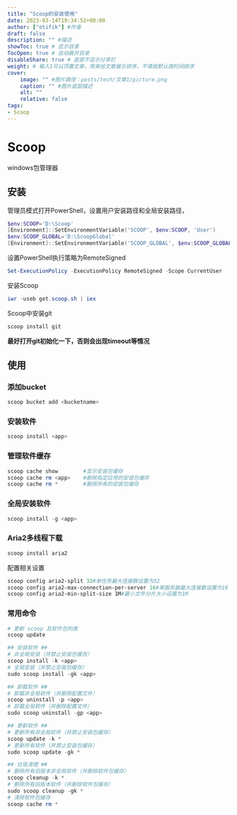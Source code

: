 ```yaml
---
title: "Scoop的安装使用"
date: 2023-03-14T19:34:52+08:00
author: ["otifik"] #作者
draft: false
description: "" #描述
showToc: true # 显示目录
TocOpen: true # 自动展开目录
disableShare: true # 底部不显示分享栏
weight: # 输入1可以顶置文章，用来给文章展示排序，不填就默认按时间排序
cover:
    image: "" #图片路径：posts/tech/文章1/picture.png
    caption: "" #图片底部描述
    alt: ""
    relative: false
tags: 
- Scoop
---
```


# Scoop

windows包管理器

## 安装

管理员模式打开PowerShell，设置用户安装路径和全局安装路径，

```powershell
$env:SCOOP='D:\Scoop'
[Environment]::SetEnvironmentVariable('SCOOP', $env:SCOOP, 'User')
$env:SCOOP_GLOBAL='D:\ScoopGlobal'
[Environment]::SetEnvironmentVariable('SCOOP_GLOBAL', $env:SCOOP_GLOBAL, 'Machine')
```

设置PowerShell执行策略为RemoteSigned

```powershell
Set-ExecutionPolicy -ExecutionPolicy RemoteSigned -Scope CurrentUser
```

安装Scoop

```powershell
iwr -useb get.scoop.sh | iex
```

Scoop中安装git

```powershell
scoop install git
```

**最好打开git初始化一下，否则会出现timeout等情况**

## 使用

### 添加bucket

```powershell
scoop bucket add <bucketname>
```

### 安装软件

```powershell
scoop install <app>
```

### 管理软件缓存

```powershell
scoop cache show 	 	#显示安装包缓存
scoop cache rm <app> 	#删除指定应用的安装包缓存
scoop cache rm * 	 	#删除所有的安装包缓存
```

### 全局安装软件

```powershell
scoop install -g <app>
```

### Aria2多线程下载

```powershell
scoop install aria2
```

配置相关设置

```powershell
scoop config aria2-split 32#单任务最大连接数设置为32
scoop config aria2-max-connection-per-server 16#单服务器最大连接数设置为16
scoop config aria2-min-split-size 1M#最小文件分片大小设置为1M
```

### 常用命令

```powershell
# 更新 scoop 及软件包列表
scoop update

## 安装软件 ##
# 非全局安装（并禁止安装包缓存）
scoop install -k <app>
# 全局安装（并禁止安装包缓存）
sudo scoop install -gk <app>

## 卸载软件 ##
# 卸载非全局软件（并删除配置文件）
scoop uninstall -p <app>
# 卸载全局软件（并删除配置文件）
sudo scoop uninstall -gp <app>

## 更新软件 ##
# 更新所有非全局软件（并禁止安装包缓存）
scoop update -k *
# 更新所有软件（并禁止安装包缓存）
sudo scoop update -gk *

## 垃圾清理 ##
# 删除所有旧版本非全局软件（并删除软件包缓存）
scoop cleanup -k *
# 删除所有旧版本软件（并删除软件包缓存）
sudo scoop cleanup -gk *
# 清除软件包缓存
scoop cache rm *
```


